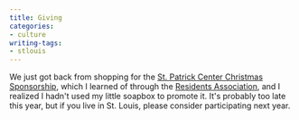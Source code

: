 ```yaml
---
title: Giving
categories:
- culture
writing-tags:
- stlouis
---
```


We just got back from shopping for the [St. Patrick Center Christmas Sponsorship][1], which I learned of through the [Residents Association][2], and I realized I hadn't used my little soapbox to promote it.  It's probably too late this year, but if you live in St. Louis, please consider participating next year.

   [1]: http://stpatrickcenter.org/organization/csp.html
   [2]: http://dslra.org/

